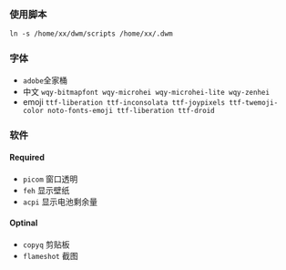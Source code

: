 ### 使用脚本
`ln -s /home/xx/dwm/scripts /home/xx/.dwm`

### 字体
- `adobe`全家桶
- 中文 `wqy-bitmapfont wqy-microhei wqy-microhei-lite wqy-zenhei`
- emoji `ttf-liberation ttf-inconsolata ttf-joypixels ttf-twemoji-color noto-fonts-emoji ttf-liberation ttf-droid`

### 软件

#### Required
- `picom` 窗口透明
- `feh` 显示壁纸
- `acpi` 显示电池剩余量

#### Optinal
- `copyq` 剪贴板
- `flameshot` 截图
